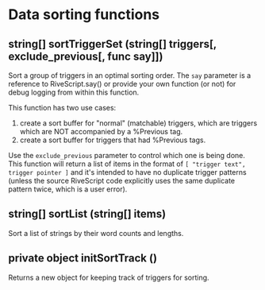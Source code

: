 # Data sorting functions

## string[] sortTriggerSet (string[] triggers[, exclude_previous[, func say]])

Sort a group of triggers in an optimal sorting order. The `say` parameter is
a reference to RiveScript.say() or provide your own function (or not) for
debug logging from within this function.

This function has two use cases:

1. create a sort buffer for "normal" (matchable) triggers, which are triggers
   which are NOT accompanied by a %Previous tag.
2. create a sort buffer for triggers that had %Previous tags.

Use the `exclude_previous` parameter to control which one is being done.
This function will return a list of items in the format of
`[ "trigger text", trigger pointer ]` and it's intended to have no duplicate
trigger patterns (unless the source RiveScript code explicitly uses the
same duplicate pattern twice, which is a user error).

## string[] sortList (string[] items)

Sort a list of strings by their word counts and lengths.

## private object initSortTrack ()

Returns a new object for keeping track of triggers for sorting.